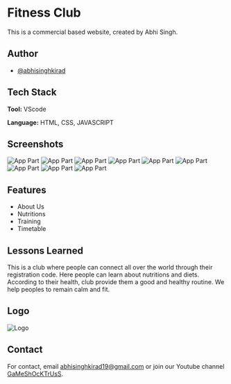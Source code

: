 
# Fitness Club

This is a commercial based website, created by Abhi Singh.


## Author

- [@abhisinghkirad](https://www.github.com/anodeus)

  
## Tech Stack

**Tool:** VScode

**Language:** HTML, CSS, JAVASCRIPT


  
## Screenshots

![App Part](https://github.com/anodeus/fitnesclub/blob/master/resources/1.png)
![App Part](https://github.com/anodeus/ScreenShots/blob/master/screenshots/2.png)
![App Part](https://github.com/anodeus/ScreenShots/blob/master/screenshots/3.png)
![App Part](https://github.com/anodeus/ScreenShots/blob/master/screenshots/4.png)
![App Part](https://github.com/anodeus/ScreenShots/blob/master/screenshots/5.png)
![App Part](https://github.com/anodeus/ScreenShots/blob/master/screenshots/6.png)
![App Part](https://github.com/anodeus/ScreenShots/blob/master/screenshots/7.png)
![App Part](https://github.com/anodeus/ScreenShots/blob/master/screenshots/8.png)
![App Part](https://github.com/anodeus/ScreenShots/blob/master/screenshots/9.png)

## Features

- About Us
- Nutritions
- Training
- Timetable

  
## Lessons Learned

This is a club where people can connect all over the world through their registration code. Here people can learn about nutritions and diets. According to their health, club provide them a good and healthy routine. We help peoples to remain calm and fit.

## Logo

![Logo](https://github.com/anodeus/ScreenShots/blob/master/screenshots/logo.png)
  
    
## Contact

For contact, email abhisinghkirad19@gmail.com or join our Youtube channel [GaMeShOcKTrUsS](https://www.youtube.com/channel/UCn0D5d9RTzF64lETn9vgoaQ).

  
